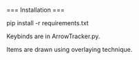 === Installation ===

pip install -r requirements.txt

Keybinds are in ArrowTracker.py.

Items are drawn using overlaying technique.